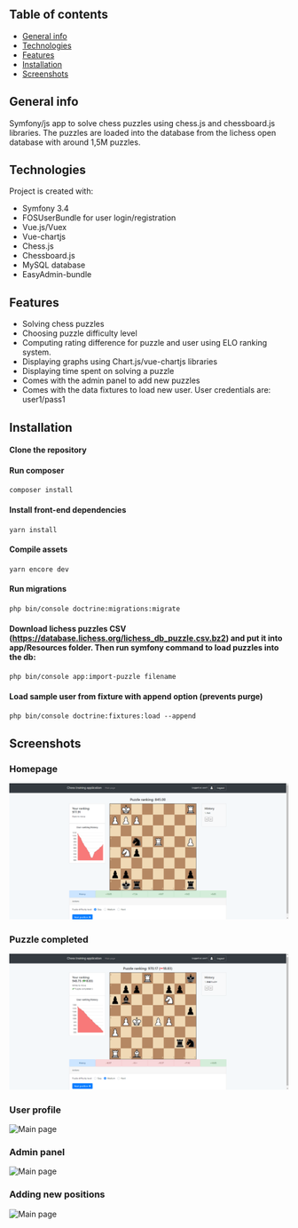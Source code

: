 ## Table of contents
* [General info](#general-info)
* [Technologies](#technologies)
* [Features](#features)
* [Installation](#installation)
* [Screenshots](#screenshots)

## General info
Symfony/js app to solve chess puzzles using chess.js and chessboard.js libraries. 
The puzzles are loaded into the database from the lichess open database with around 1,5M puzzles. 
	
## Technologies
Project is created with:
* Symfony 3.4
* FOSUserBundle for user login/registration
* Vue.js/Vuex
* Vue-chartjs
* Chess.js
* Chessboard.js
* MySQL database
* EasyAdmin-bundle

## Features
* Solving chess puzzles
* Choosing puzzle difficulty level  
* Computing rating difference for puzzle and user using ELO ranking system.
* Displaying graphs using Chart.js/vue-chartjs libraries
* Displaying time spent on solving a puzzle
* Comes with the admin panel to add new puzzles
* Comes with the data fixtures to load new user. User credentials are: user1/pass1

## Installation
#### Clone the repository
#### Run composer
```
composer install
```
#### Install front-end dependencies
```
yarn install
```
#### Compile assets
```
yarn encore dev
```
#### Run migrations
```
php bin/console doctrine:migrations:migrate
```
#### Download lichess puzzles CSV (https://database.lichess.org/lichess_db_puzzle.csv.bz2) and put it into app/Resources folder. Then run symfony command to load puzzles into the db:
```
php bin/console app:import-puzzle filename
```

#### Load sample user from fixture with append option (prevents purge)
```
php bin/console doctrine:fixtures:load --append
```

## Screenshots

### Homepage
![Main page](web/img/img2.png)
                              
### Puzzle completed
![Main page](web/img/img22.png)                          

### User profile
![Main page](web/img/img3.png)

### Admin panel
![Main page](web/img/img4.png)

### Adding new positions
![Main page](web/img/img5.png)
